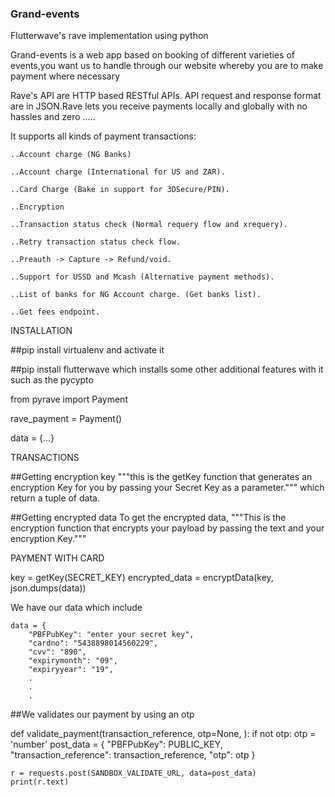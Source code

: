 ### Grand-events
Flutterwave's rave implementation using python


Grand-events is a web app based on booking of different varieties of events,you want us to handle through our website whereby you are to make payment where necessary

Rave's API are HTTP based RESTful APIs. API request and response format are in JSON.Rave lets you receive payments locally and globally with no hassles and zero .....


It supports all kinds of payment transactions:

    ..Account charge (NG Banks)

    ..Account charge (International for US and ZAR).

    ..Card Charge (Bake in support for 3DSecure/PIN).

    ..Encryption

    ..Transaction status check (Normal requery flow and xrequery).

    ..Retry transaction status check flow.

    ..Preauth -> Capture -> Refund/void.

    ..Support for USSD and Mcash (Alternative payment methods).

    ..List of banks for NG Account charge. (Get banks list).

    ..Get fees endpoint.



INSTALLATION

##pip install virtualenv and activate it

##pip install flutterwave which installs some other additional features with it such as the pycypto

from pyrave import Payment
   
rave_payment = Payment()

data = {...}


TRANSACTIONS
 
 ##Getting encryption key
 """this is the getKey function that generates an encryption Key for you by passing your Secret Key as a parameter.""" which
 return a tuple of data.
 


##Getting encrypted data
To get the encrypted data,  """This is the encryption function that encrypts your payload by passing the text and your 
encryption Key."""


PAYMENT WITH CARD

key = getKey(SECRET_KEY)
encrypted_data = encryptData(key, json.dumps(data))


We have our data which include
    
    
    data = {
        "PBFPubKey": "enter your secret key",
        "cardno": "5438898014560229",
        "cvv": "890",
        "expirymonth": "09",
        "expiryyear": "19",
        .
        .
        .
        
##We validates our payment by using an otp


def validate_payment(transaction_reference, otp=None, ):
    if not otp:
        otp = 'number'
        post_data = {
        "PBFPubKey": PUBLIC_KEY,
        "transaction_reference": transaction_reference, 
        "otp": otp
    }
    
    r = requests.post(SANDBOX_VALIDATE_URL, data=post_data)
    print(r.text)

